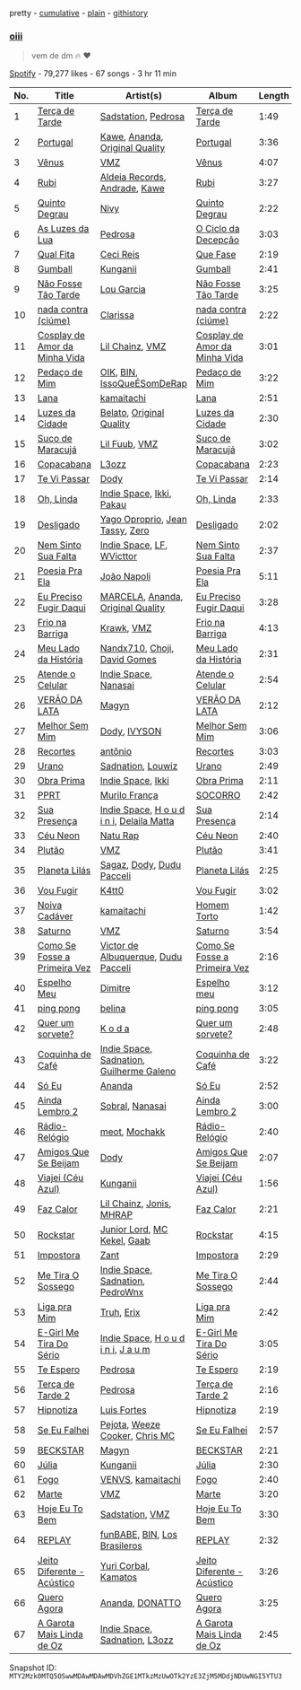 pretty - [cumulative](/playlists/cumulative/37i9dQZF1DXcSVNtcbJ15L.md) - [plain](/playlists/plain/37i9dQZF1DXcSVNtcbJ15L) - [githistory](https://github.githistory.xyz/mackorone/spotify-playlist-archive/blob/main/playlists/plain/37i9dQZF1DXcSVNtcbJ15L)

### [oiii](https://open.spotify.com/playlist/37i9dQZF1DXcSVNtcbJ15L)

> vem de dm 🔥  ❤️

[Spotify](https://open.spotify.com/user/spotify) - 79,277 likes - 67 songs - 3 hr 11 min

| No. | Title | Artist(s) | Album | Length |
|---|---|---|---|---|
| 1 | [Terça de Tarde](https://open.spotify.com/track/2XyHmHCOvNogoRiWBA1L1I) | [Sadstation](https://open.spotify.com/artist/4OFUU6MkPNc2X96UJMlR0h), [Pedrosa](https://open.spotify.com/artist/41iSmIaCOZWguy6ZVspcF2) | [Terça de Tarde](https://open.spotify.com/album/0hEmoFuvmyY7UOTUElgLmu) | 1:49 |
| 2 | [Portugal](https://open.spotify.com/track/1tLBXifMqnSqLZrk1Rsl8n) | [Kawe](https://open.spotify.com/artist/1TYJOhNSxMOODWiDVhuyZb), [Ananda](https://open.spotify.com/artist/2TqXAXuNUnnzzCTuAs5DX5), [Original Quality](https://open.spotify.com/artist/5ZTnWo7IY6rdIxm6aTSR84) | [Portugal](https://open.spotify.com/album/5Acna8vDUeXMHpPTjf3J3h) | 3:36 |
| 3 | [Vênus](https://open.spotify.com/track/5TChJtHcdZXJILz64SylZi) | [VMZ](https://open.spotify.com/artist/5sgcRRQA3HrL1AVk6oMUeg) | [Vênus](https://open.spotify.com/album/3IWdWQcegW47JGPRM30t5S) | 4:07 |
| 4 | [Rubi](https://open.spotify.com/track/3SOiQUQ988zKilwom5t0tS) | [Aldeia Records](https://open.spotify.com/artist/5q9yc7RScObCN016xvstXM), [Andrade](https://open.spotify.com/artist/2R5AqLTQob9ojaJVg26TDQ), [Kawe](https://open.spotify.com/artist/1TYJOhNSxMOODWiDVhuyZb) | [Rubi](https://open.spotify.com/album/4kEjE9IxjZuHveMQ62t6bw) | 3:27 |
| 5 | [Quinto Degrau](https://open.spotify.com/track/3FmdH6c6eh2fQZ0UNwuVMz) | [Nivy](https://open.spotify.com/artist/70cJFTHKCTRuBdNNn741Xh) | [Quinto Degrau](https://open.spotify.com/album/07wckfxRJIRQKwWyqr8VI8) | 2:22 |
| 6 | [As Luzes da Lua](https://open.spotify.com/track/26WbIQvHX81NlsgsCJQdyv) | [Pedrosa](https://open.spotify.com/artist/41iSmIaCOZWguy6ZVspcF2) | [O Ciclo da Decepção](https://open.spotify.com/album/0u6ZJA3YRfRIJiE2du5zcz) | 3:03 |
| 7 | [Qual Fita](https://open.spotify.com/track/2jWPvuNX5KKtEY0q6aym4V) | [Ceci Reis](https://open.spotify.com/artist/0dTOkpG8p4ZwjCA28HprBf) | [Que Fase](https://open.spotify.com/album/1XaXt76Sh007N2UPzgNJLU) | 2:19 |
| 8 | [Gumball](https://open.spotify.com/track/3CegdOeCCPTW9vP2KLb10w) | [Kunganii](https://open.spotify.com/artist/6Q52y6Y1JkSEMPnFSd5nlv) | [Gumball](https://open.spotify.com/album/3cXNC67o6QAYFzwo86RvVd) | 2:41 |
| 9 | [Não Fosse Tão Tarde](https://open.spotify.com/track/1KHWBJTX7apuuYsEmqZLa8) | [Lou Garcia](https://open.spotify.com/artist/7l8ESevPECrqChwl3Bf7ov) | [Não Fosse Tão Tarde](https://open.spotify.com/album/29k7p5Pj0CJbXL3chFwPIP) | 3:25 |
| 10 | [nada contra \(ciúme\)](https://open.spotify.com/track/1unDZmI0EXHaZ7FWugXSqC) | [Clarissa](https://open.spotify.com/artist/0DLHvj99Ne31Ockr6koARK) | [nada contra \(ciúme\)](https://open.spotify.com/album/4eQOYhDped8j3q2tZHVdM0) | 2:22 |
| 11 | [Cosplay de Amor da Minha Vida](https://open.spotify.com/track/7l8VsccVXfcUD6tYmiKxzI) | [Lil Chainz](https://open.spotify.com/artist/6LRVpC7lJ4IYrPNeAiylYB), [VMZ](https://open.spotify.com/artist/5sgcRRQA3HrL1AVk6oMUeg) | [Cosplay de Amor da Minha Vida](https://open.spotify.com/album/3riQ42qoo9R4V7OSA9XoeU) | 3:01 |
| 12 | [Pedaço de Mim](https://open.spotify.com/track/2fEgPCDD0qRvZeVrY381EW) | [OIK](https://open.spotify.com/artist/1B5n6jsxvFldc6Nq8Wx8VJ), [BIN](https://open.spotify.com/artist/1WXbiUMl1AT9Inb619xPUg), [IssoQueÉSomDeRap](https://open.spotify.com/artist/43DrL9cHm49HEwg85idE2c) | [Pedaço de Mim](https://open.spotify.com/album/0msDENReQijY9ggVdqOw9B) | 3:22 |
| 13 | [Lana](https://open.spotify.com/track/6njzueGON26Kj3dy0wQUxs) | [kamaitachi](https://open.spotify.com/artist/1ISc8zhrqxd5WrJMkMMLSm) | [Lana](https://open.spotify.com/album/0EOvuq1kpXFM5N6ZUCfZj5) | 2:51 |
| 14 | [Luzes da Cidade](https://open.spotify.com/track/2CTTflN4rA96cmMq8NpjND) | [Belato](https://open.spotify.com/artist/1j0b8QZNoluRO17A2PJh62), [Original Quality](https://open.spotify.com/artist/5ZTnWo7IY6rdIxm6aTSR84) | [Luzes da Cidade](https://open.spotify.com/album/2be4Abf3oT5rIfeNvcINIX) | 2:30 |
| 15 | [Suco de Maracujá](https://open.spotify.com/track/3qF33Lx0GsXyS9rAZ1aKGw) | [Lil Fuub](https://open.spotify.com/artist/47KYl2Wi5f5jmldU2F13An), [VMZ](https://open.spotify.com/artist/5sgcRRQA3HrL1AVk6oMUeg) | [Suco de Maracujá](https://open.spotify.com/album/4yTQTTLzRcxhfL6Tk4rBsU) | 3:02 |
| 16 | [Copacabana](https://open.spotify.com/track/2tyvnpNAEWSH7ZMLxDwnFV) | [L3ozz](https://open.spotify.com/artist/2re8PPjIT5xydo7CAYQb02) | [Copacabana](https://open.spotify.com/album/059xp13b7fffD12Rdc2XDs) | 2:23 |
| 17 | [Te Vi Passar](https://open.spotify.com/track/49jP8SX1HfjBi5cw3g8Ctq) | [Dody](https://open.spotify.com/artist/57zabUYj0PmYHv4YeaeiEs) | [Te Vi Passar](https://open.spotify.com/album/5Cmil5GE8LJ46Nu1Yw1690) | 2:14 |
| 18 | [Oh, Linda](https://open.spotify.com/track/2mCs9GkmTggqhWIBm4a9RO) | [Indie Space](https://open.spotify.com/artist/0W1Rb8JlinMAExLtluwWxr), [Ikki](https://open.spotify.com/artist/5uxYttuMvoojMzmPmWWg6T), [Pakau](https://open.spotify.com/artist/111jpJz8XiWltrlZwZPioK) | [Oh, Linda](https://open.spotify.com/album/2dD4DpNJXtmPCtxuOaLltY) | 2:33 |
| 19 | [Desligado](https://open.spotify.com/track/2919vhmu3wuoNnUgcZBL6w) | [Yago Oproprio](https://open.spotify.com/artist/7HoPy2YmahCCaYaFSFq497), [Jean Tassy](https://open.spotify.com/artist/6XQrv3AiNUS61JFK1VITTU), [Zero](https://open.spotify.com/artist/1t58HpJzdyzWvRl2mo0ZIR) | [Desligado](https://open.spotify.com/album/0ZMqBtsnyJiSPmFVRC2pSC) | 2:02 |
| 20 | [Nem Sinto Sua Falta](https://open.spotify.com/track/4BxNHRXUeuploDVNrxnUX6) | [Indie Space](https://open.spotify.com/artist/0W1Rb8JlinMAExLtluwWxr), [LF](https://open.spotify.com/artist/4XTEaGrwzx4f87DfPztViW), [WVicttor](https://open.spotify.com/artist/4czNp3alCTl7x8X2v0Yhr5) | [Nem Sinto Sua Falta](https://open.spotify.com/album/0ptQMvWY7zn7cIGD6iWoE8) | 2:37 |
| 21 | [Poesia Pra Ela](https://open.spotify.com/track/2muI2ZlXv8AVeoB2cE5kTl) | [João Napoli](https://open.spotify.com/artist/0LcE3YrT8d2Bc0ylmnnx1L) | [Poesia Pra Ela](https://open.spotify.com/album/4WJqg5tBknaiUoa9oH7sPU) | 5:11 |
| 22 | [Eu Preciso Fugir Daqui](https://open.spotify.com/track/4nHnd42dlZe4pvmEVl3Yst) | [MARCELA](https://open.spotify.com/artist/3hFbbks3zwyoCO6GEBu3wt), [Ananda](https://open.spotify.com/artist/2TqXAXuNUnnzzCTuAs5DX5), [Original Quality](https://open.spotify.com/artist/5ZTnWo7IY6rdIxm6aTSR84) | [Eu Preciso Fugir Daqui](https://open.spotify.com/album/4YiFLVrTe54WuZrcjrsFoD) | 3:28 |
| 23 | [Frio na Barriga](https://open.spotify.com/track/2hZ6Ap7gFkSoGBOFHw89Ql) | [Krawk](https://open.spotify.com/artist/7a99I3BHPvsv4aBVNqb4g4), [VMZ](https://open.spotify.com/artist/5sgcRRQA3HrL1AVk6oMUeg) | [Frio na Barriga](https://open.spotify.com/album/26JIFAIG2z4jDSVK75vHr3) | 4:13 |
| 24 | [Meu Lado da História](https://open.spotify.com/track/08LiZsFrLkWYtd20jeqWLh) | [Nandx710](https://open.spotify.com/artist/6Kk3DH8cxWFrTq9ajqck22), [Choji](https://open.spotify.com/artist/2gx1zKYcIAUboisufcHkjB), [David Gomes](https://open.spotify.com/artist/16hlg6k7mG0fnOOWxVBmuV) | [Meu Lado da História](https://open.spotify.com/album/5mWCIurXAUfxn3e0K9WX4T) | 2:31 |
| 25 | [Atende o Celular](https://open.spotify.com/track/4EOqOj69x0J7adGabCvKjw) | [Indie Space](https://open.spotify.com/artist/0W1Rb8JlinMAExLtluwWxr), [Nanasai](https://open.spotify.com/artist/67PBrqP0nECUumF2AQ8G6S) | [Atende o Celular](https://open.spotify.com/album/6K0ErGr3QPMvDttVAnG8di) | 2:54 |
| 26 | [VERÃO DA LATA](https://open.spotify.com/track/4wUmnHlr4iogXJJEinjX5q) | [Magyn](https://open.spotify.com/artist/4WQ90yZHNwvRHZSWCG5dpU) | [VERÃO DA LATA](https://open.spotify.com/album/5cgpuZRjShzDMoHav6aT7X) | 2:12 |
| 27 | [Melhor Sem Mim](https://open.spotify.com/track/1hUzkO738a6LoYIBhMCR0r) | [Dody](https://open.spotify.com/artist/57zabUYj0PmYHv4YeaeiEs), [IVYSON](https://open.spotify.com/artist/4oZ941RuRcTCaWxV8YptJu) | [Melhor Sem Mim](https://open.spotify.com/album/088K4X8hrYw2RTyxs6q77A) | 3:06 |
| 28 | [Recortes](https://open.spotify.com/track/7EtVFjjD8UPvBgihf5YPFy) | [antônio](https://open.spotify.com/artist/0gBzJRqpKs6se8l0coo7ue) | [Recortes](https://open.spotify.com/album/7bzLCXibLD9nzYwE7iBR8y) | 3:03 |
| 29 | [Urano](https://open.spotify.com/track/4EJNoAGrRzb9020WLghozN) | [Sadnation](https://open.spotify.com/artist/03eBztaT761cekpkMOZEDY), [Louwiz](https://open.spotify.com/artist/0Q7iTb96HAijk2P0kQ9Xp3) | [Urano](https://open.spotify.com/album/7AvojkVgptdIw9PBtW9uwY) | 2:49 |
| 30 | [Obra Prima](https://open.spotify.com/track/1sKpYhvUIcTewqsrIUEHoS) | [Indie Space](https://open.spotify.com/artist/0W1Rb8JlinMAExLtluwWxr), [Ikki](https://open.spotify.com/artist/5uxYttuMvoojMzmPmWWg6T) | [Obra Prima](https://open.spotify.com/album/74x5o43BW51HjgZeWDZIGD) | 2:11 |
| 31 | [PPRT](https://open.spotify.com/track/7jRujYuZFzPMMk2PMG7SfZ) | [Murilo França](https://open.spotify.com/artist/0PyoItyf0vbCXpSRuSdbtn) | [SOCORRO](https://open.spotify.com/album/4zpfBMqFzFyDUQA2y6KKKD) | 2:42 |
| 32 | [Sua Presença](https://open.spotify.com/track/2O1CgtFQhx7StmDxNg5Isq) | [Indie Space](https://open.spotify.com/artist/0W1Rb8JlinMAExLtluwWxr), [H o u d i n i](https://open.spotify.com/artist/2xysuV21VYh93dle4QZq7T), [Delaila Matta](https://open.spotify.com/artist/4hLKMU32ZyHZQ9vlYXCweB) | [Sua Presença](https://open.spotify.com/album/4J1rpTfBX9wyzM8CO5ODy5) | 2:14 |
| 33 | [Céu Neon](https://open.spotify.com/track/77lJZx5Aj7FymJE1nPuc0N) | [Natu Rap](https://open.spotify.com/artist/0PtLgb2wKQeuLHaNftz0mk) | [Céu Neon](https://open.spotify.com/album/0tOuA6nhzH5sUn3ZSLrvLM) | 2:40 |
| 34 | [Plutão](https://open.spotify.com/track/3ydmNkAyYq0AKtG8sTfE9P) | [VMZ](https://open.spotify.com/artist/5sgcRRQA3HrL1AVk6oMUeg) | [Plutão](https://open.spotify.com/album/2sZzCGg7xCNdWQwoVaFuro) | 3:41 |
| 35 | [Planeta Lilás](https://open.spotify.com/track/1WC5DDdi6iSoYzrRb6pX8V) | [Sagaz](https://open.spotify.com/artist/5rl6n6CUJu1WGsvzf5m8M8), [Dody](https://open.spotify.com/artist/57zabUYj0PmYHv4YeaeiEs), [Dudu Pacceli](https://open.spotify.com/artist/5O6LBBltqS4jHn90iy85Bj) | [Planeta Lilás](https://open.spotify.com/album/7rhYE7LriwOaFMkPjB4qpR) | 2:25 |
| 36 | [Vou Fugir](https://open.spotify.com/track/2zC4ae9xvZduLtJY8wHpc9) | [K4tt0](https://open.spotify.com/artist/5YpokbwUkNnmqyKVJiO2E3) | [Vou Fugir](https://open.spotify.com/album/3RbJ7Fv2U1rILm2AiThpEM) | 3:02 |
| 37 | [Noiva Cadáver](https://open.spotify.com/track/1e0S2LL2am7tFwrUxCI9oV) | [kamaitachi](https://open.spotify.com/artist/1ISc8zhrqxd5WrJMkMMLSm) | [Homem Torto](https://open.spotify.com/album/4ghHxBJbufMNGo6eD0NsOL) | 1:42 |
| 38 | [Saturno](https://open.spotify.com/track/30929halSXzxtYut5Jm152) | [VMZ](https://open.spotify.com/artist/5sgcRRQA3HrL1AVk6oMUeg) | [Saturno](https://open.spotify.com/album/4sB0goURJma5hqTtI1MdEx) | 3:54 |
| 39 | [Como Se Fosse a Primeira Vez](https://open.spotify.com/track/7feU3MT0RImQ1pC2DJHbCw) | [Victor de Albuquerque](https://open.spotify.com/artist/5HJapWQnaATkzrc8UGlKgD), [Dudu Pacceli](https://open.spotify.com/artist/5O6LBBltqS4jHn90iy85Bj) | [Como Se Fosse a Primeira Vez](https://open.spotify.com/album/0y13SIfG3kpyhMJWx01kYK) | 2:16 |
| 40 | [Espelho Meu](https://open.spotify.com/track/7JDV1Mw6D8IQJst0w3NYmD) | [Dimitre](https://open.spotify.com/artist/4mzh8Rz93TKnaChyWoZGxz) | [Espelho meu](https://open.spotify.com/album/3uxyRYWIKDu89kIbt1AoUa) | 3:12 |
| 41 | [ping pong](https://open.spotify.com/track/4eqGugaXrz8KLlFBO8FBMh) | [belina](https://open.spotify.com/artist/3WhJVsZAzkUvuUQt2UycMg) | [ping pong](https://open.spotify.com/album/5SSw7iIVLAS6KkFmSfgczZ) | 3:05 |
| 42 | [Quer um sorvete?](https://open.spotify.com/track/7FvudQjnqmKHru7whaHVY3) | [K o d a](https://open.spotify.com/artist/0d39uPZOBEBNEai4P6eKoC) | [Quer um sorvete?](https://open.spotify.com/album/0JG3s687wofD6eQpa2FofA) | 2:48 |
| 43 | [Coquinha de Café](https://open.spotify.com/track/2wKsVwVQzc9tp9zdNRmwB1) | [Indie Space](https://open.spotify.com/artist/0W1Rb8JlinMAExLtluwWxr), [Sadnation](https://open.spotify.com/artist/03eBztaT761cekpkMOZEDY), [Guilherme Galeno](https://open.spotify.com/artist/31aLhhJNZBcilYlPCXxdGv) | [Coquinha de Café](https://open.spotify.com/album/3HQ8wBouWUkLeljTZLKmtO) | 3:22 |
| 44 | [Só Eu](https://open.spotify.com/track/6MOKtdcZrMOjTFcAOqKyQQ) | [Ananda](https://open.spotify.com/artist/2TqXAXuNUnnzzCTuAs5DX5) | [Só Eu](https://open.spotify.com/album/5BP4n60jKYxbs3HSo2944E) | 2:52 |
| 45 | [Ainda Lembro 2](https://open.spotify.com/track/5zEu047A1dckMMPk2ipsIP) | [Sobral](https://open.spotify.com/artist/1iffB8upqqDnx6UX8P3kz2), [Nanasai](https://open.spotify.com/artist/67PBrqP0nECUumF2AQ8G6S) | [Ainda Lembro 2](https://open.spotify.com/album/7JmNFkUeNhHBgqAHlOucMP) | 3:00 |
| 46 | [Rádio\-Relógio](https://open.spotify.com/track/6hrq44XyDxvIkhemm70sbd) | [meot](https://open.spotify.com/artist/20xtrfwLue7Sslipsez0NI), [Mochakk](https://open.spotify.com/artist/0rTh1tAdrEbdKZBTiiAQSo) | [Rádio\-Relógio](https://open.spotify.com/album/1Y2Nb9q1h3WK2NjSdVGX6u) | 2:40 |
| 47 | [Amigos Que Se Beijam](https://open.spotify.com/track/5b7LOeiHvIhmj7rxzPSrzm) | [Dody](https://open.spotify.com/artist/57zabUYj0PmYHv4YeaeiEs) | [Amigos Que Se Beijam](https://open.spotify.com/album/0GxaNSeUoWDFYolnWKvGzN) | 2:07 |
| 48 | [Viajei \(Céu Azul\)](https://open.spotify.com/track/1v8d01YpILuG1zEbjoYVBl) | [Kunganii](https://open.spotify.com/artist/6Q52y6Y1JkSEMPnFSd5nlv) | [Viajei \(Céu Azul\)](https://open.spotify.com/album/5FvBLrkA6aphReFKdbeIMz) | 1:56 |
| 49 | [Faz Calor](https://open.spotify.com/track/3ZaK8PfUPouyYTjg1FwBrg) | [Lil Chainz](https://open.spotify.com/artist/6LRVpC7lJ4IYrPNeAiylYB), [Jonis](https://open.spotify.com/artist/12nbzTpTTl5EW9LmNcY7Sn), [MHRAP](https://open.spotify.com/artist/7w4W5Yr7oTBAqhglv0IP87) | [Faz Calor](https://open.spotify.com/album/0atczb3hWSrMtRyOhvFXUM) | 2:21 |
| 50 | [Rockstar](https://open.spotify.com/track/6MeMDyJpSZ25KIxksb6buc) | [Junior Lord](https://open.spotify.com/artist/6rFkZxhheU9l1nODgZm4SP), [MC Kekel](https://open.spotify.com/artist/2ZXnTEyYopSLCDiz5Z0XIf), [Gaab](https://open.spotify.com/artist/2iK1rsbYstkSVn57M4s8ut) | [Rockstar](https://open.spotify.com/album/5hhi0tip2L13MxUfE9QNeu) | 4:15 |
| 51 | [Impostora](https://open.spotify.com/track/6ExrmqIqeqynFQdC65B1gE) | [Zant](https://open.spotify.com/artist/0GVaM9LtM51CEGq6FJ3MC8) | [Impostora](https://open.spotify.com/album/2uqjImKj6YXjeojVG2zPWG) | 2:29 |
| 52 | [Me Tira O Sossego](https://open.spotify.com/track/2os0PZg85oglHfJtBfpz6t) | [Indie Space](https://open.spotify.com/artist/0W1Rb8JlinMAExLtluwWxr), [Sadnation](https://open.spotify.com/artist/03eBztaT761cekpkMOZEDY), [PedroWnx](https://open.spotify.com/artist/6xhWbJdf04v6FfSXOQWxP1) | [Me Tira O Sossego](https://open.spotify.com/album/2es0GKloxQo0T6EOQtwBF2) | 2:44 |
| 53 | [Liga pra Mim](https://open.spotify.com/track/7jvr55Bd5Pphy2vYikqrus) | [Truh](https://open.spotify.com/artist/7htWEHwEK1hZFkDeTkdOHQ), [Erix](https://open.spotify.com/artist/1nBbgjGsyozg0Ybfr49tma) | [Liga pra Mim](https://open.spotify.com/album/6hHCoiufU9G2STQC4vzQcc) | 2:42 |
| 54 | [E\-Girl Me Tira Do Sério](https://open.spotify.com/track/0GlUNYKRfTGhnSBzIgquPE) | [Indie Space](https://open.spotify.com/artist/0W1Rb8JlinMAExLtluwWxr), [H o u d i n i](https://open.spotify.com/artist/2xysuV21VYh93dle4QZq7T), [J a u m](https://open.spotify.com/artist/1IyuVaJ5TMJ9GYJBYVu5Di) | [E\-Girl Me Tira Do Sério](https://open.spotify.com/album/4mhUCtMXTaGylGsZBFKz2Y) | 3:05 |
| 55 | [Te Espero](https://open.spotify.com/track/0DJDVFbVe9KF4xnVxDhi09) | [Pedrosa](https://open.spotify.com/artist/41iSmIaCOZWguy6ZVspcF2) | [Te Espero](https://open.spotify.com/album/4VOctUPHdfnjnQUXsJ9J36) | 2:19 |
| 56 | [Terça de Tarde 2](https://open.spotify.com/track/3MlMMabvVmUVrAGHekqAOn) | [Pedrosa](https://open.spotify.com/artist/41iSmIaCOZWguy6ZVspcF2) | [Terça de Tarde 2](https://open.spotify.com/album/7y3db4Z73wTyMTCacTcUtL) | 2:16 |
| 57 | [Hipnotiza](https://open.spotify.com/track/0dkyy1SM9pU1AND0NhaiFc) | [Luis Fortes](https://open.spotify.com/artist/59jhGrdFhrRFKR9AbmcBmg) | [Hipnotiza](https://open.spotify.com/album/78VwZTQlrrIBEruikZrNRJ) | 2:19 |
| 58 | [Se Eu Falhei](https://open.spotify.com/track/7fltehcRKtCLn1ddVz53vM) | [Pejota](https://open.spotify.com/artist/3W10YNoIzqgJymjc5ULDzu), [Weeze Cooker](https://open.spotify.com/artist/2rgWI1W1YEsU6oeYJLbfWo), [Chris MC](https://open.spotify.com/artist/0obu7Om4zu9ahul5DI4JtY) | [Se Eu Falhei](https://open.spotify.com/album/0nwZA8g6vvpBbQ9kon3FlL) | 2:57 |
| 59 | [BECKSTAR](https://open.spotify.com/track/7yqLFVLpu9i41mQvMkQNUv) | [Magyn](https://open.spotify.com/artist/4WQ90yZHNwvRHZSWCG5dpU) | [BECKSTAR](https://open.spotify.com/album/38m3QTMDvnfTMz12tAZmBa) | 2:21 |
| 60 | [Júlia](https://open.spotify.com/track/4BN1FuzbCcBkULDpCVXeg9) | [Kunganii](https://open.spotify.com/artist/6Q52y6Y1JkSEMPnFSd5nlv) | [Júlia](https://open.spotify.com/album/5xHjd2zRPkv0rESSnVBPVH) | 2:30 |
| 61 | [Fogo](https://open.spotify.com/track/7ev64ImfrKOFhReYZ0AJBj) | [VENVS](https://open.spotify.com/artist/2ocUyV60vAnpvfuqszD3XG), [kamaitachi](https://open.spotify.com/artist/1ISc8zhrqxd5WrJMkMMLSm) | [Fogo](https://open.spotify.com/album/36N0m4UtqwvrfpLWd6aFKi) | 2:40 |
| 62 | [Marte](https://open.spotify.com/track/77Dr548oQBYjy5zbVyn8QL) | [VMZ](https://open.spotify.com/artist/5sgcRRQA3HrL1AVk6oMUeg) | [Marte](https://open.spotify.com/album/7LwqaFIUzOj366DPg81IAJ) | 3:20 |
| 63 | [Hoje Eu To Bem](https://open.spotify.com/track/22CjgU71oAk6kIY8HDYxWL) | [Sadstation](https://open.spotify.com/artist/4OFUU6MkPNc2X96UJMlR0h), [VMZ](https://open.spotify.com/artist/5sgcRRQA3HrL1AVk6oMUeg) | [Hoje Eu To Bem](https://open.spotify.com/album/4kgrFABuHVoPSYgk2TyBMb) | 3:30 |
| 64 | [REPLAY](https://open.spotify.com/track/1Zkb83g9CET0JiQ9vxlFIQ) | [funBABE](https://open.spotify.com/artist/7BDrGAjK6k6TyxEKxRuHSl), [BIN](https://open.spotify.com/artist/1WXbiUMl1AT9Inb619xPUg), [Los Brasileros](https://open.spotify.com/artist/0j1Tuh5A6zWMI4nAjPjBsW) | [REPLAY](https://open.spotify.com/album/7K1PyJWCfvFn1ke2sTbpxE) | 2:32 |
| 65 | [Jeito Diferente \- Acústico](https://open.spotify.com/track/0O5JuNqZeOJ2jeDVHA9Vr3) | [Yuri Corbal](https://open.spotify.com/artist/5E6mvHSxFAjNBveyskWTjy), [Kamatos](https://open.spotify.com/artist/3aANIxbg5GNj2aGxxpg4Mr) | [Jeito Diferente \- Acústico](https://open.spotify.com/album/5Vthk2BIlfndHneMQqGZT3) | 3:26 |
| 66 | [Quero Agora](https://open.spotify.com/track/2EaOYBodrkKFceFdbIBRYC) | [Ananda](https://open.spotify.com/artist/2TqXAXuNUnnzzCTuAs5DX5), [DONATTO](https://open.spotify.com/artist/60Weneae5YHv3X6F3pyZkQ) | [Quero Agora](https://open.spotify.com/album/0Wwfj23cw97BCGrOHznMvQ) | 3:25 |
| 67 | [A Garota Mais Linda de Oz](https://open.spotify.com/track/6blFfIKfjek2zgrcNjWcnU) | [Indie Space](https://open.spotify.com/artist/0W1Rb8JlinMAExLtluwWxr), [Sadnation](https://open.spotify.com/artist/03eBztaT761cekpkMOZEDY), [L3ozz](https://open.spotify.com/artist/2re8PPjIT5xydo7CAYQb02) | [A Garota Mais Linda de Oz](https://open.spotify.com/album/6EnL3B0Co201xFS185pL0B) | 2:45 |

Snapshot ID: `MTY2Mzk0MTQ5OSwwMDAwMDAwMDVhZGE1MTkzMzUwOTk2YzE3ZjM5MDdjNDUwNGI5YTU3`
